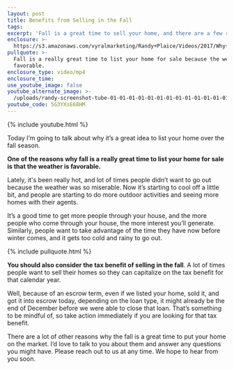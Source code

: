 ```yaml
---
layout: post
title: Benefits from Selling in the Fall
tags:
excerpt: 'Fall is a great time to sell your home, and there are a few reasons why.'
enclosure: >-
  https://s3.amazonaws.com/vyralmarketing/Randy+Plaice/Videos/2017/Why+You+Should+Sell+This+Fall+-+Santa+Clarita+Real+Estate+Agent.mp4
pullquote: >-
  Fall is a really great time to list your home for sale because the weather is
  favorable.
enclosure_type: video/mp4
enclosure_time:
use_youtube_image: false
youtube_alternate_image: >-
  /uploads/randy-screenshot-tube-01-01-01-01-01-01-01-01-01-01-01-01-01-01-01-01-01-01-01.jpg
youtube_code: 5G3YXsE68HM
---
```



{% include youtube.html %}

Today I’m going to talk about why it’s a great idea to list your home over the fall season.

**One of the reasons why fall is a really great time to list your home for sale is that the weather is favorable.**

Lately, it's been really hot, and lot of times people didn’t want to go out because the weather was so miserable. Now it’s starting to cool off a little bit, and people are starting to do more outdoor activities and seeing more homes with their agents.

It’s a good time to get more people through your house, and the more people who come through your house, the more interest you’ll generate. Similarly, people want to take advantage of the time they have now before winter comes, and it gets too cold and rainy to go out.

{% include pullquote.html %}

**You should also consider the tax benefit of selling in the fall**. A lot of times people want to sell their homes so they can capitalize on the tax benefit for that calendar year.

Well, because of an escrow term, even if we listed your home, sold it, and got it into escrow today, depending on the loan type, it might already be the end of December before we were able to close that loan. That’s something to be mindful of, so take action immediately if you are looking for that tax benefit.

There are a lot of other reasons why the fall is a great time to put your home on the market. I’d love to talk to you about them and answer any questions you might have. Please reach out to us at any time. We hope to hear from you soon.<br>